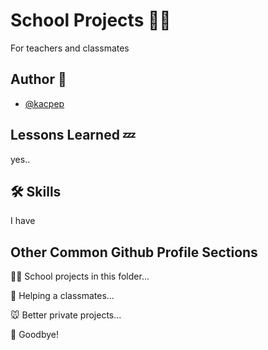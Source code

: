 # School Projects 🏫🎒

For teachers and classmates

## Author 🤔

- [@kacpep](https://www.github.com/kacpep)


## Lessons Learned 💤

yes..

## 🛠 Skills
I have


## Other Common Github Profile Sections
👩‍💻 School projects in this folder...

🧠 Helping a classmates...

🐭 Better private projects...

👋 Goodbye!




